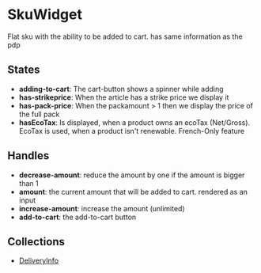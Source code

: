 <!-- firescout-collection -->

# SkuWidget

Flat sku with the ability to be added to cart. has same information as the pdp

## States

- **adding-to-cart**: The cart-button shows a spinner while adding
- **has-strikeprice**: When the article has a strike price we display it
- **has-pack-price**: When the packamount > 1 then we display the price of the full pack
- **hasEcoTax**: Is displayed, when a product owns an ecoTax (Net/Gross). EcoTax is used, when a product isn't renewable. French-Only feature

## Handles

- **decrease-amount**: reduce the amount by one if the amount is bigger than 1
- **amount**: the current amount that will be added to cart. rendered as an input
- **increase-amount**: increase the amount (unlimited)
- **add-to-cart**: the add-to-cart button

## Collections

- [DeliveryInfo](./BuyBox/DeliveryInfo/README.md)
